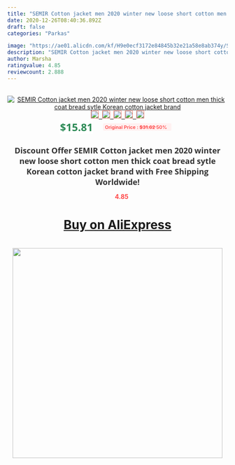 ```yaml
---
title: "SEMIR Cotton jacket men 2020 winter new loose short cotton men thick coat bread sytle Korean cotton jacket brand"
date: 2020-12-26T08:40:36.892Z
draft: false
categories: "Parkas"

image: "https://ae01.alicdn.com/kf/H9e0ecf3172e84845b32e21a58e8ab374y/SEMIR-Cotton-jacket-men-2020-winter-new-loose-short-cotton-men-thick-coat-bread-sytle-Korean.jpg"
description: "SEMIR Cotton jacket men 2020 winter new loose short cotton men thick coat bread sytle Korean cotton jacket brand"
author: Marsha
ratingvalue: 4.85
reviewcount: 2.888
---
```

<br>
<div style="text-align: center;">
<a href="https://s.click.aliexpress.com/e/_A0gjv7" target="_blank" rel="nofollow noopener noreferrer"><img alt="SEMIR Cotton jacket men 2020 winter new loose short cotton men thick coat bread sytle Korean cotton jacket brand" class="magnifier-image" src="https://ae01.alicdn.com/kf/H9e0ecf3172e84845b32e21a58e8ab374y/SEMIR-Cotton-jacket-men-2020-winter-new-loose-short-cotton-men-thick-coat-bread-sytle-Korean.jpg_640x640.jpg">
<br>
<img style="border:1px solid salmon" src="https://ae01.alicdn.com/kf/H9e0ecf3172e84845b32e21a58e8ab374y/SEMIR-Cotton-jacket-men-2020-winter-new-loose-short-cotton-men-thick-coat-bread-sytle-Korean.jpg_120x120.jpg">&nbsp;&nbsp;<img style="border:1px solid salmon" src="https://ae01.alicdn.com/kf/Hb43cfe5eb7af4b2d8748c8f470643e28h/SEMIR-Cotton-jacket-men-2020-winter-new-loose-short-cotton-men-thick-coat-bread-sytle-Korean.jpg_120x120.jpg">&nbsp;&nbsp;<img style="border:1px solid salmon" src="https://ae01.alicdn.com/kf/H8f98fb879fdb4829ab347f5301bd0080s/SEMIR-Cotton-jacket-men-2020-winter-new-loose-short-cotton-men-thick-coat-bread-sytle-Korean.jpg_120x120.jpg">&nbsp;&nbsp;<img style="border:1px solid salmon" src="https://ae01.alicdn.com/kf/Hf6d29bade05a499cb80e424b83b8d8c27/SEMIR-Cotton-jacket-men-2020-winter-new-loose-short-cotton-men-thick-coat-bread-sytle-Korean.jpg_120x120.jpg">&nbsp;&nbsp;<img style="border:1px solid salmon" src="https://ae01.alicdn.com/kf/Hc64f7de1797f4eba9de8ce2238642a9cD/SEMIR-Cotton-jacket-men-2020-winter-new-loose-short-cotton-men-thick-coat-bread-sytle-Korean.jpg_120x120.jpg"></a></div><br0>
<div style="text-align: center;"><span style="background-color: white; border: 0px; box-sizing: border-box; color: seagreen; display: inline-block; font-family: &quot;open sans&quot; , &quot;arial&quot; , &quot;helvetica&quot; , sans-serif , &quot;heiti&quot;; font-size: 24px; font-stretch: inherit; font-weight: 700; line-height: inherit; margin: 0px 10px 0px 0px; padding: 0px; vertical-align: middle;">$15.81 </span>
<span style="background: rgb(255 , 241 , 241); border-radius: 3px; border: 0px; box-sizing: border-box; color: #ff4747; display: inline-block; font-family: inherit; font-size: 12px; font-stretch: inherit; font-style: inherit; font-variant: inherit; font-weight: 600; line-height: inherit; margin: 0px; padding: 2px 5px; transform: scale(0.9); vertical-align: middle;">Original Price : <b style="text-decoration: line-through;">$31.62 </b> 50%&nbsp;&nbsp;</span></div>
<h1 style="color: #333333; display: inline-block; font-family: &quot;open sans&quot; , &quot;arial&quot; , &quot;helvetica&quot; , sans-serif , &quot;heiti&quot;; font-size: 18px; font-stretch: inherit; font-weight: 700; text-align: center;">Discount Offer SEMIR Cotton jacket men 2020 winter new loose short cotton men thick coat bread sytle Korean cotton jacket brand with Free Shipping Worldwide!</h1>
<div style="color: #ff4747; text-align: center;">
<img src="https://4.bp.blogspot.com/-M0ZcTcb-5uY/XleCXlxnR4I/AAAAAAAAAEc/OrjgMkXV1oMQFaCRZj5HQwOCBcu3w1FegCPcBGAYYCw/s1600/star.png" style="height: 15px;">&nbsp;<b>4.85</b></div>
<div class="button_cont" align="center"><a class="buynow_a" href="https://s.click.aliexpress.com/e/_A0gjv7" target="_blank" rel="nofollow noopener noreferrer"><H1>Buy on AliExpress</H1></a></div><br>
<div class="separator" style="clear: both; text-align: center;">
<img src="https://lh3.googleusercontent.com/-pTy5HemUv9M/XlePHvY0dAI/AAAAAAAAAE4/0nX5iRUoIWY8eMW9Dpxeirr157OZliDIgCLcBGAsYHQ/s1600/badge.gif" width="480">
</div>
